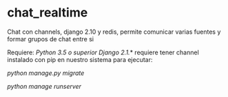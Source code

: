# chat_realtime
Chat con channels, django 2.10 y redis, permite comunicar varias fuentes y formar grupos de chat entre si

Requiere:
*Python 3.5 o superior*
*Django 2.1.**
requiere tener channel instalado con pip en nuestro sistema
para ejecutar:

*python manage.py migrate*

*python manage runserver*
